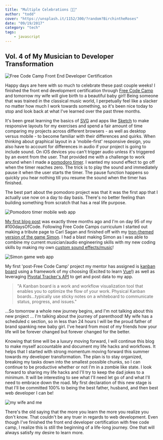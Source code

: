 ```yaml
---
title: "Multiple Celebrations 🎉🎉"
author: "todd"
cover: "https://unsplash.it/1152/300/?random?BirchintheRoses"
date: "09/19/2017"
category: "tech"
tags: 
    - javascript
---
```


## Vol. 4 of My Musician to Developer Transformation

![Free Code Camp Front End Developer Certification](/images/cert.png)

Happy days are here with so much to celebrate these past couple weeks! I finished the front end development certification through [Free Code Camp](https://www.freecodecamp.org/) and tomorrow my wife will give birth to a beautiful baby girl! Being someone that was trained in the classical music world, I perpetually feel like a slacker no matter how much I work towards something, so it's been nice today to stop and look back at what I've learned over the past three months.

It's been great learning the basics of [SVG](https://css-tricks.com/mega-list-svg-information/) and apps like [Sketch](https://www.sketchapp.com/) to make responsive layouts for my exercises and spend a fair amount of time comparing my projects across different browsers - as well as desktop versus mobile - to become familiar with their differences and quirks. When thinking about graphical layout in a 'mobile-first' responsive design, you also have to account for differences in audio if your project is going to include sound. On iOS devices you can't trigger audio unless it's triggered by an event from the user. That provided me with a challenge to work around when I made a [pomodoro timer](https://codepen.io/gtodd876/full/EvmMgm/). I wanted my sound effect to go off when the timer reaches zero. The trick is to play the sound and immediately pause it when the user starts the timer. The pause function happens so quickly you hear nothing till you resume the sound when the timer has finished.

The best part about the pomodoro project was that it was the first app that I actually use now on a day to day basis. There's no better feeling than building something from scratch that has a real life purpose.

![Pomodoro timer mobile web app](/images/timer.jpeg)

[My first blog post](https://gtodd876.github.io/2017/06/19/first-post/) was exactly three months ago and I'm on day 95 of my #100daysOfCode. Following Free Code Camps curriculum I started out making a tribute page to Carl Sagan and finished off with my [tron-themed version of the game Simon](https://codepen.io/gtodd876/full/RZvvmz/). I had a blast making Simon as I was able to combine my current musician/audio engineering skills with my new coding skills by making my own [custom sound effects/music](https://s3-us-west-2.amazonaws.com/s.cdpn.io/1292797/tronWinLoopWithFade.mp3)!

![Simon game web app](/images/simonsketch.png)

My first 'post-Free Code Camp' project my mentor has assigned is [kanban board](https://en.wikipedia.org/wiki/Kanban_board) using a framework of my choosing (Excited to learn [Vue](https://vuejs.org/)!) as well as leveraging [Pivotal Tracker's API](https://www.pivotaltracker.com/help/api#top) to get and post data to my app.

> "A Kanban board is a work and workflow visualization tool that enables you to optimize the flow of your work. Physical Kanban boards...typically use sticky notes on a whiteboard to communicate status, progress, and issues."

...So tomorrow a whole new journey begins, and I'm not talking about this new project ... I'm talking about the journey of parenthood! My wife has a scheduled c section, so in less than 24 hours I will be the proud father of brand spanking new baby girl. I've heard from most of my friends how your life will be forever changed but forever changed for the better.

Knowing that time will be a luxury moving forward, I will continue this blog to make myself accountable and document my life hacks and workflows. It helps that I started with strong momentum moving forward this summer towards my developer transformation. The plan is to stay organized, breaking my tasks down into the smallest possible chunks, so I can continue to be productive whether or not I'm in a zombie like state. I look forward to sharing my life hacks and I'll try to keep the dad jokes to a minimum. It will be interesting to see what I'll need let go of and what I'll need to embrace down the road. My first declaration of this new stage is that I'll be committed 100% to being the best father, husband, and then best web developer I can be!

![my wife and me](/images/baby.jpeg)

There's the old saying that the more you learn the more you realize you don't know. That couldn't be any truer in regards to web development. Even though I've finished the front end developer certification with free code camp, I realize this is still the beginning of a life-long journey. One that will always satisfy my desire to learn more.

